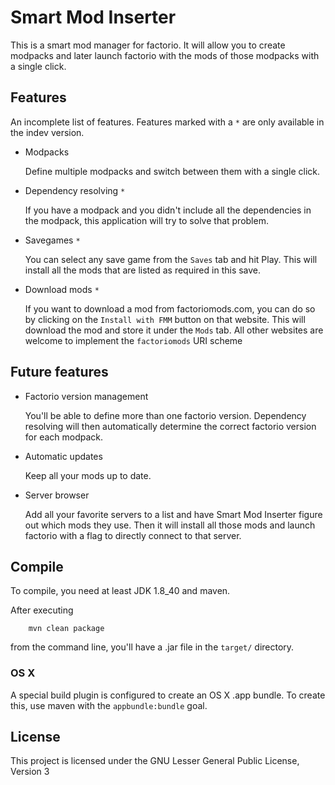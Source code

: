 # Smart Mod Inserter
This is a smart mod manager for factorio. It will allow you to create modpacks and later launch factorio with the mods of those modpacks with a single click. 

## Features
An incomplete list of features. Features marked with a `*` are only available in the indev version.

 * Modpacks
   
   Define multiple modpacks and switch between them with a single click.

 * Dependency resolving `*`
   
   If you have a modpack and you didn't include all the dependencies in the modpack, this application will try to solve that problem.
 * Savegames `*`
   
   You can select any save game from the `Saves` tab and hit Play. This will install all the mods that are listed as required in this save.
 * Download mods `*`
   
   If you want to download a mod from factoriomods.com, you can do so by clicking on the `Install with FMM` button on that website. This will download the mod and store it under the `Mods` tab.
   All other websites are welcome to implement the `factoriomods` URI scheme
   
## Future features

 * Factorio version management
   
   You'll be able to define more than one factorio version. Dependency resolving will then automatically determine the correct factorio version for each modpack.
   
 * Automatic updates
   
   Keep all your mods up to date.
   
 * Server browser
   
   Add all your favorite servers to a list and have Smart Mod Inserter figure out which mods they use. Then it will install all those mods and launch factorio with a flag to directly connect to that server.

## Compile
To compile, you need at least JDK 1.8_40 and maven.

After executing

        mvn clean package

from the command line, you'll have a .jar file in the `target/` directory.

### OS X
A special build plugin is configured to create an OS X .app bundle. To create this, use maven with the `appbundle:bundle` goal.

## License
This project is licensed under the GNU Lesser General Public License, Version 3